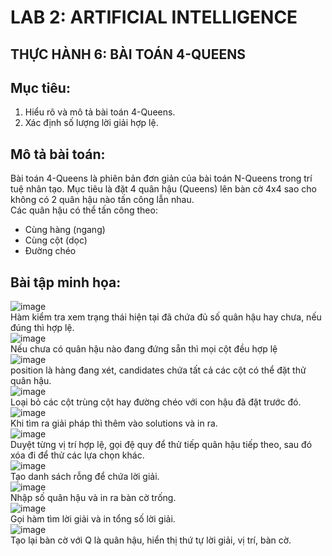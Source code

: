 # LAB 2: ARTIFICIAL INTELLIGENCE  
## THỰC HÀNH 6: BÀI TOÁN 4-QUEENS
## Mục tiêu:  
1. Hiểu rõ và mô tả bài toán 4-Queens.
2. Xác định số lượng lời giải hợp lệ.
## Mô tả bài toán:  
Bài toán 4-Queens là phiên bản đơn giản của bài toán N-Queens trong trí tuệ nhân tạo. Mục tiêu là đặt 4 quân hậu (Queens) lên bàn cờ 4x4 sao cho không có 2 quân hậu nào tấn công lẫn nhau.  
Các quân hậu có thể tấn công theo:
- Cùng hàng (ngang)
- Cùng cột (dọc)
- Đường chéo
## Bài tập minh họa:  
![image](https://github.com/user-attachments/assets/ded83901-26fa-4950-b2df-202eae6d7cae)  
Hàm kiểm tra xem trạng thái hiện tại đã chứa đủ số quân hậu hay chưa, nếu đúng thì hợp lệ.  
![image](https://github.com/user-attachments/assets/277cbbdf-12a6-4d5b-ac50-23fb8ede93ae)  
Nếu chưa có quân hậu nào đang đứng sẵn thì mọi cột đều hợp lệ  
![image](https://github.com/user-attachments/assets/66ddb5cd-c404-4d23-86be-3e1f446b93d6)  
position là hàng đang xét, candidates chứa tất cả các cột có thể đặt thử quân hậu.  
![image](https://github.com/user-attachments/assets/c9da02a7-f449-45f2-a31d-d39274639c6d)  
Loại bỏ các cột trùng cột hay đường chéo với con hậu đã đặt trước đó.  
![image](https://github.com/user-attachments/assets/0102fedb-be37-4f66-a15a-f2b399a877c5)  
Khi tìm ra giải pháp thì thêm vào solutions và in ra.  
![image](https://github.com/user-attachments/assets/4191d381-3dd8-44f7-befe-4c528d4d1b10)  
Duyệt từng vị trí hợp lệ, gọi đệ quy để thử tiếp quân hậu tiếp theo, sau đó xóa đi để thử các lựa chọn khác.  
![image](https://github.com/user-attachments/assets/34b2e96a-3894-41fa-99fd-da666db270a7)  
Tạo danh sách rỗng để chứa lời giải.  
![image](https://github.com/user-attachments/assets/87707f85-528d-408f-b248-d596b600c380)  
Nhập số quân hậu và in ra bàn cờ trống.    
![image](https://github.com/user-attachments/assets/80aed7e7-1692-48a6-b8d9-7c350271c5a5)  
Gọi hàm tìm lời giải và in tổng số lời giải.  
![image](https://github.com/user-attachments/assets/bf4200d3-1a64-431a-9a0e-1a9e1476098d)  
Tạo lại bàn cờ với Q là quân hậu, hiển thị thứ tự lời giải, vị trí, bàn cờ.  














